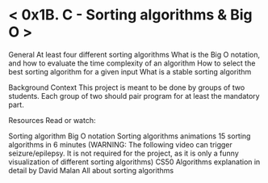 < 0x1B. C - Sorting algorithms & Big O >
========================================
General
At least four different sorting algorithms
What is the Big O notation, and how to evaluate the time complexity of an algorithm
How to select the best sorting algorithm for a given input
What is a stable sorting algorithm

Background Context
This project is meant to be done by groups of two students. Each group of two should pair program for at least the mandatory part.

Resources
Read or watch:

Sorting algorithm
Big O notation
Sorting algorithms animations
15 sorting algorithms in 6 minutes (WARNING: The following video can trigger seizure/epilepsy. It is not required for the project, as it is only a funny visualization of different sorting algorithms)
CS50 Algorithms explanation in detail by David Malan
All about sorting algorithms
